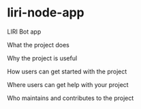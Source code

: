 # liri-node-app
LIRI Bot app


What the project does

Why the project is useful

How users can get started with the project

Where users can get help with your project

Who maintains and contributes to the project
